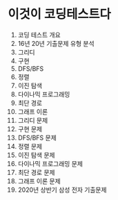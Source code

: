 # 이것이 코딩테스트다
1. 코딩 테스트 개요
2. 16년 20년 기출문제 유형 분석
3. 그리디
4. 구현
5. DFS/BFS
6. 정렬
7. 이진 탐색
8. 다이나믹 프로그래밍
9. 최단 경로
10. 그래프 이론
11. 그리디 문제
12. 구현 문제
13. DFS/BFS 문제
14. 정렬 문제
15. 이진 탐색 문제
16. 다이나믹 프로그래밍 문제
17. 최단 경로 문제
18. 그래프 이론 문제
19. 2020년 상반기 삼성 전자 기출문제
 
